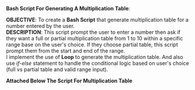 **Bash Script For Generating A Multiplication Table**:<br>

**OBJECTIVE**: To create a **Bash Script** that generate multiplication table for a number entered by the user.<br>
**DESCRIPTION**: This script prompt the user to enter a number then ask if they want a full or partial multiplication table from 1 to 10 within a specific range base on the user's choice. If they choose partial table, this script prompt them from the start and end of the range.<br>
I implement the use of **Loop** to generate the multiplication table. And also use *if-else* statement to handle the conditional logic based on user's choice (full vs partial table and valid range input).

**Attached Below The Script For Multiplication Table**<br>







